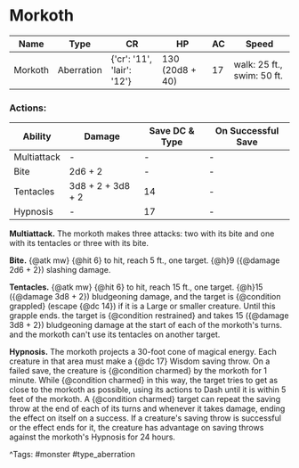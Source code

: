 # Morkoth

| Name | Type | CR | HP | AC | Speed |
|------|------|----|----|----|-------|
| Morkoth | Aberration | {'cr': '11', 'lair': '12'} | 130 (20d8 + 40) | 17 | walk: 25 ft., swim: 50 ft. |

### Actions:

| Ability | Damage | Save DC & Type | On Successful Save |
|---------|--------|----------------|--------------------|
| Multiattack | - | - | - |
| Bite | 2d6 + 2 | - | - |
| Tentacles | 3d8 + 2 + 3d8 + 2 | 14 | - |
| Hypnosis | - | 17 | - |


**Multiattack.** The morkoth makes three attacks: two with its bite and one with its tentacles or three with its bite.

**Bite.** {@atk mw} {@hit 6} to hit, reach 5 ft., one target. {@h}9 ({@damage 2d6 + 2}) slashing damage.

**Tentacles.** {@atk mw} {@hit 6} to hit, reach 15 ft., one target. {@h}15 ({@damage 3d8 + 2}) bludgeoning damage, and the target is {@condition grappled} (escape {@dc 14}) if it is a Large or smaller creature. Until this grapple ends. the target is {@condition restrained} and takes 15 ({@damage 3d8 + 2}) bludgeoning damage at the start of each of the morkoth's turns. and the morkoth can't use its tentacles on another target.

**Hypnosis.** The morkoth projects a 30-foot cone of magical energy. Each creature in that area must make a {@dc 17} Wisdom saving throw. On a failed save, the creature is {@condition charmed} by the morkoth for 1 minute. While {@condition charmed} in this way, the target tries to get as close to the morkoth as possible, using its actions to Dash until it is within 5 feet of the morkoth. A {@condition charmed} target can repeat the saving throw at the end of each of its turns and whenever it takes damage, ending the effect on itself on a success. If a creature's saving throw is successful or the effect ends for it, the creature has advantage on saving throws against the morkoth's Hypnosis for 24 hours.

^Tags: #monster #type_aberration